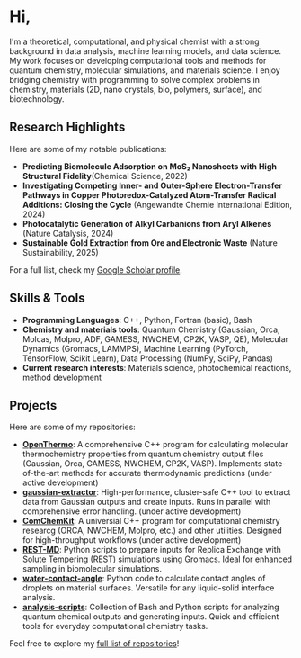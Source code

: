 # Hi,

I'm a theoretical, computational, and physical chemist with a strong background in data analysis, machine learning models, and data science. My work focuses on developing computational tools and methods for quantum chemistry, molecular simulations, and materials science. I enjoy bridging chemistry with programming to solve complex problems in chemistry, materials (2D, nano crystals, bio, polymers, surface), and biotechnology.

## Research Highlights

Here are some of my notable publications:

- **Predicting Biomolecule Adsorption on MoS₂ Nanosheets with High Structural Fidelity**(Chemical Science, 2022)
- **Investigating Competing Inner- and Outer-Sphere Electron-Transfer Pathways in Copper Photoredox-Catalyzed Atom-Transfer Radical Additions: Closing the Cycle** (Angewandte Chemie International Edition, 2024)
- **Photocatalytic Generation of Alkyl Carbanions from Aryl Alkenes** (Nature Catalysis, 2024)
- **Sustainable Gold Extraction from Ore and Electronic Waste** (Nature Sustainability, 2025)

For a full list, check my [Google Scholar profile](https://scholar.google.com/citations?user=yC7hLR0AAAAJ&hl=en).

## Skills & Tools

- **Programming Languages**: C++, Python, Fortran (basic), Bash
- **Chemistry and materials tools**: Quantum Chemistry (Gaussian, Orca, Molcas, Molpro, ADF, GAMESS, NWCHEM, CP2K, VASP, QE), Molecular Dynamics (Gromacs, LAMMPS), Machine Learning (PyTorch, TensorFlow, Scikit Learn), Data Processing (NumPy, SciPy, Pandas)
- **Current research interests**: Materials science, photochemical reactions, method development

## Projects

Here are some of my repositories:

- **[OpenThermo](https://github.com/lenhanpham/OpenThermo)**: A comprehensive C++ program for calculating molecular thermochemistry properties from quantum chemistry output files (Gaussian, Orca, GAMESS, NWCHEM, CP2K, VASP). Implements state-of-the-art methods for accurate thermodynamic predictions (under active development) 
- **[gaussian-extractor](https://github.com/lenhanpham/gaussian-extractor)**: High-performance, cluster-safe C++ tool to extract data from Gaussian outputs and create inputs. Runs in parallel with comprehensive error handling. (under active development)  
- **[ComChemKit](https://github.com/lenhanpham/ComChemKit)**: A universial C++ program for computational chemistry researcg (ORCA, NWCHEM, Molpro, etc.) and other utilities. Designed for high-throughput workflows (under active development)
- **[REST-MD](https://github.com/lenhanpham/REST-MD)**: Python scripts to prepare inputs for Replica Exchange with Solute Tempering (REST) simulations using Gromacs. Ideal for enhanced sampling in biomolecular simulations.
- **[water-contact-angle](https://github.com/lenhanpham/water-contact-angle)**: Python code to calculate contact angles of droplets on material surfaces. Versatile for any liquid-solid interface analysis.
- **[analysis-scripts](https://github.com/lenhanpham/analysis-scripts)**: Collection of Bash and Python scripts for analyzing quantum chemical outputs and generating inputs. Quick and efficient tools for everyday computational chemistry tasks. 

Feel free to explore my [full list of repositories](https://github.com/lenhanpham?tab=repositories)!
